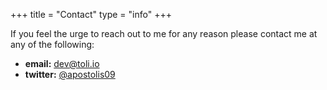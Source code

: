 +++
title =  "Contact"
type = "info"
+++

If you feel the urge to reach out to me for any reason please contact me at any of the following:

- **email:** [dev@toli.io](dev@toli.io)
- **twitter:** [@apostolis09](https://twitter.com/apostolis09)